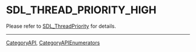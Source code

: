 # SDL_THREAD_PRIORITY_HIGH

Please refer to [SDL_ThreadPriority](SDL_ThreadPriority) for details.

----
[CategoryAPI](CategoryAPI), [CategoryAPIEnumerators](CategoryAPIEnumerators)

